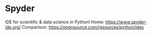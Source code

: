 # Spyder
IDE for scientific &amp; data science in Python! Home: https://www.spyder-ide.org/ Comparison: https://opensource.com/resources/python/ides

